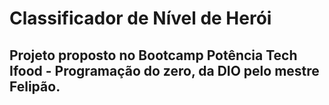 # Classificador de Nível de Herói
## Projeto proposto no Bootcamp Potência Tech Ifood - Programação do zero, da DIO pelo mestre Felipão.

